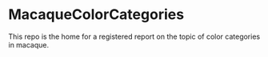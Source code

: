 # MacaqueColorCategories

This repo is the home for a registered report on the topic of color categories in macaque.
